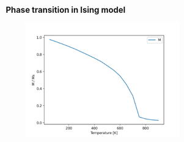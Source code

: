 ## Phase transition in Ising model
<p align="center" >
  <img width="80%" src="./M_avg.png" />
</p>

